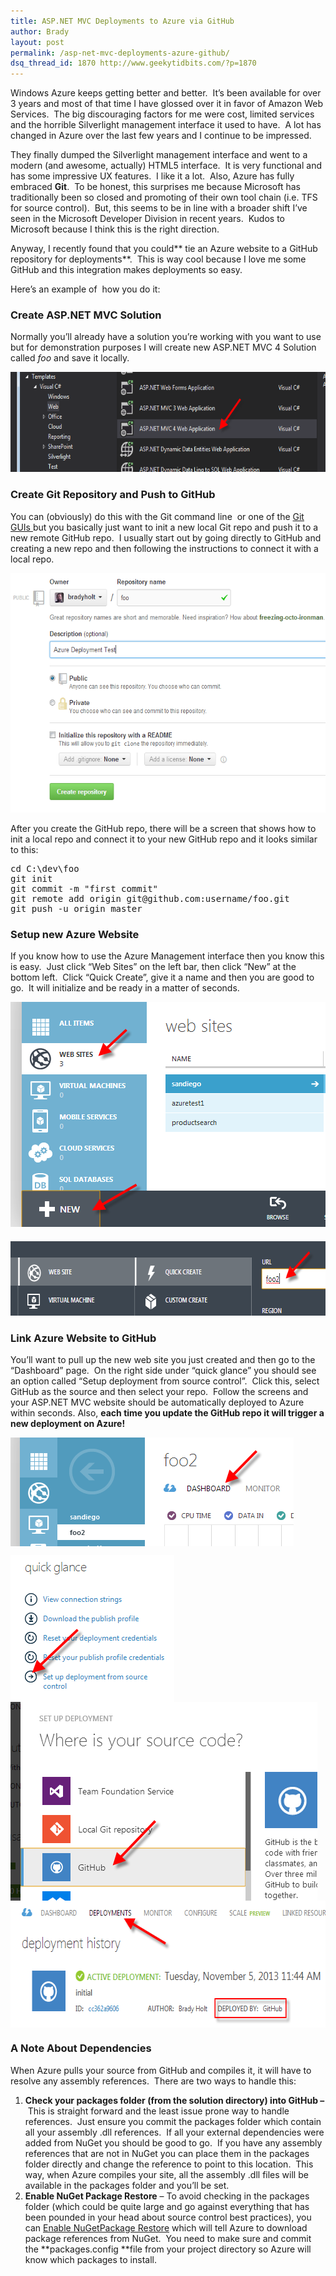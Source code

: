 ```yaml
---
title: ASP.NET MVC Deployments to Azure via GitHub
author: Brady
layout: post
permalink: /asp-net-mvc-deployments-azure-github/
dsq_thread_id: 1870 http://www.geekytidbits.com/?p=1870
---
```

Windows Azure keeps getting better and better.  It&#8217;s been available for over 3 years and most of that time I have glossed over it in favor of Amazon Web Services.  The big discouraging factors for me were cost, limited services and the horrible Silverlight management interface it used to have.  A lot has changed in Azure over the last few years and I continue to be impressed.

They finally dumped the Silverlight management interface and went to a modern (and awesome, actually) HTML5 interface.  It is very functional and has some impressive UX features.  I like it a lot.  Also, Azure has fully embraced **Git**.  To be honest, this surprises me because Microsoft has traditionally been so closed and promoting of their own tool chain (i.e. TFS for source control).  But, this seems to be in line with a broader shift I&#8217;ve seen in the Microsoft Developer Division in recent years.  Kudos to Microsoft because I think this is the right direction.

Anyway, I recently found that you could** tie an Azure website to a GitHub repository for deployments**.  This is way cool because I love me some GitHub and this integration makes deployments so easy.

Here&#8217;s an example of  how you do it:

### Create ASP.NET MVC Solution

Normally you&#8217;ll already have a solution you&#8217;re working with you want to use but for demonstration purposes I will create new ASP.NET MVC 4 Solution called *foo* and save it locally.

[<img class="wp-image-1876 alignnone" alt="aspmvc4" src="/media/aspmvc4.png" width="613" height="160" />][1]

### Create Git Repository and Push to GitHub

You can (obviously) do this with the Git command line  or one of the [Git GUIs ][2]but you basically just want to init a new local Git repo and push it to a new remote GitHub repo.  I usually start out by going directly to GitHub and creating a new repo and then following the instructions to connect it with a local repo.

[<img class="alignnone  wp-image-1896" alt="azuregithub1" src="/media/azuregithub1.png" width="554" height="383" />][3]

After you create the GitHub repo, there will be a screen that shows how to init a local repo and connect it to your new GitHub repo and it looks similar to this:

<pre>cd C:\dev\foo
git init
git commit -m "first commit"
git remote add origin git@github.com:username/foo.git
git push -u origin master</pre>

### Setup new Azure Website

If you know how to use the Azure Management interface then you know this is easy.  Just click &#8220;Web Sites&#8221; on the left bar, then click &#8220;New&#8221; at the bottom left.  Click &#8220;Quick Create&#8221;, give it a name and then you are good to go.  It will initialize and be ready in a matter of seconds.

[<img class="size-full wp-image-1880 alignnone" alt="azurenew" src="/media/azurenew.png" width="504" height="360" />][4][<img class="size-full wp-image-1881 alignnone" style="margin-top: 20px;" alt="azurenewname" src="/media/azurenewname.png" width="653" height="119" />][5]

### Link Azure Website to GitHub

You&#8217;ll want to pull up the new web site you just created and then go to the &#8220;Dashboard&#8221; page.  On the right side under &#8220;quick glance&#8221; you should see an option called &#8220;Setup deployment from source control&#8221;.  Click this, select GitHub as the source and then select your repo.  Follow the screens and your ASP.NET MVC website should be automatically deployed to Azure within seconds. Also, **each time you update the GitHub repo it will trigger a new deployment on Azure!**

[<img class="alignnone size-full wp-image-1887" style="display: block;" alt="azuredashboard" src="/media/azuredashboard.png" width="453" height="174" />][6]

[<img class="size-full wp-image-1888 alignnone" style="display: block;" alt="azuredeployment" src="/media/azuredeployment.png" width="262" height="235" />][7][<img class="alignnone" style="display: block;" alt="azuregithub" src="/media/azuregithub.png" width="491" height="318" />][8][<img class="alignnone size-full wp-image-1889" style="display: block;" alt="azuredeploymentsuccess" src="/media/azuredeploymentsuccess.png" width="613" height="203" />][9]


### A Note About Dependencies

When Azure pulls your source from GitHub and compiles it, it will have to resolve any assembly references.  There are two ways to handle this:

  1. **Check your packages folder (from the solution directory) into GitHub &#8211;** This is straight forward and the least issue prone way to handle references.  Just ensure you commit the packages folder which contain all your assembly .dll references.  If all your external dependencies were added from NuGet you should be good to go.  If you have any assembly references that are not in NuGet you can place them in the packages folder directly and change the reference to point to this location.  This way, when Azure compiles your site, all the assembly .dll files will be available in the packages folder and you&#8217;ll be set.
  2. **Enable NuGet Package Restore** &#8211; To avoid checking in the packages folder (which could be quite large and go against everything that has been pounded in your head about source control best practices), you can <a href="http://blog.maartenballiauw.be/post/2012/06/07/Use-NuGet-Package-Restore-to-avoid-pushing-assemblies-to-Windows-Azure-Websites.aspx" target="_blank">Enable NuGetPackage Restore</a> which will tell Azure to download package references from NuGet.  You need to make sure and commit the **packages.config **file from your project directory so Azure will know which packages to install.

 [1]: /wp-content/uploads/aspmvc4.png
 [2]: http://git-scm.com/downloads/guis
 [3]: /wp-content/uploads/azuregithub1.png
 [4]: /wp-content/uploads/azurenew.png
 [5]: /wp-content/uploads/azurenewname.png
 [6]: /wp-content/uploads/azuredashboard.png
 [7]: /wp-content/uploads/azuredeployment.png
 [8]: /wp-content/uploads/azuregithub.png
 [9]: /wp-content/uploads/azuredeploymentsuccess.png
